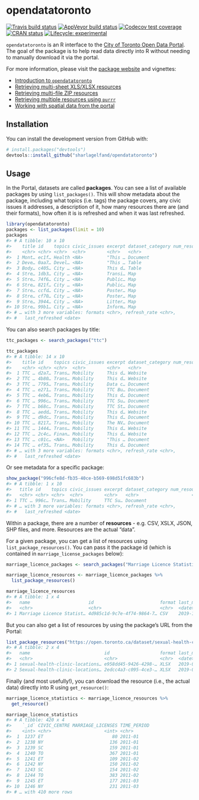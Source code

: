 
<!-- README.md is generated from README.Rmd. Please edit that file -->

# opendatatoronto

<!-- badges: start -->

[![Travis build
status](https://travis-ci.org/sharlagelfand/opendatatoronto.svg?branch=master)](https://travis-ci.org/sharlagelfand/opendatatoronto)
[![AppVeyor build
status](https://ci.appveyor.com/api/projects/status/github/sharlagelfand/opendatatoronto?branch=master&svg=true)](https://ci.appveyor.com/project/sharlagelfand/opendatatoronto)
[![Codecov test
coverage](https://codecov.io/gh/sharlagelfand/opendatatoronto/branch/master/graph/badge.svg)](https://codecov.io/gh/sharlagelfand/opendatatoronto?branch=master)
[![CRAN
status](https://www.r-pkg.org/badges/version/opendatatoronto)](https://cran.r-project.org/package=opendatatoronto)
[![Lifecycle:
experimental](https://img.shields.io/badge/lifecycle-maturing-blue.svg)](https://www.tidyverse.org/lifecycle/#experimental)
<!-- badges: end -->

`opendatatoronto` is an R interface to the [City of Toronto Open Data
Portal](https://portal0.cf.opendata.inter.sandbox-toronto.ca/). The goal
of the package is to help read data directly into R without needing to
manually download it via the portal.

For more information, please visit the [package
website](https://sharlagelfand.github.io/opendatatoronto/) and
vignettes:

  - [Introduction to
    `opendatatoronto`](https://sharlagelfand.github.io/opendatatoronto/articles/opendatatoronto.html)
  - [Retrieving multi-sheet XLS/XLSX
    resources](https://sharlagelfand.github.io/opendatatoronto/articles/multisheet_resources.html)
  - [Retrieving multi-file ZIP
    resources](https://sharlagelfand.github.io/opendatatoronto/articles/multifile_zip_resources.html)
  - [Retrieving multiple resources using
    `purrr`](https://sharlagelfand.github.io/opendatatoronto/articles/multiple_resources_purrr.html)
  - [Working with spatial data from the
    portal](https://sharlagelfand.github.io/opendatatoronto/articles/spatial_data.html)

## Installation

You can install the development version from GitHub with:

``` r
# install.packages("devtools")
devtools::install_github("sharlagelfand/opendatatoronto")
```

## Usage

In the Portal, datasets are called **packages**. You can see a list of
available packages by using `list_packages()`. This will show metadata
about the package, including what topics (i.e. tags) the package covers,
any civic issues it addresses, a description of it, how many resources
there are (and their formats), how often it is is refreshed and when it
was last refreshed.

``` r
library(opendatatoronto)
packages <- list_packages(limit = 10)
packages
#> # A tibble: 10 x 10
#>    title id    topics civic_issues excerpt dataset_category num_resources
#>    <chr> <chr> <chr>  <chr>        <chr>   <chr>                    <int>
#>  1 Mont… ec1f… Health <NA>         "This … Document                     5
#>  2 Deve… 0aa7… Devel… <NA>         "This … Table                        1
#>  3 Body… c405… City … <NA>         This d… Table                        2
#>  4 Stre… 1db3… City … <NA>         Transi… Map                          1
#>  5 Stre… 74f6… City … <NA>         Public… Map                          1
#>  6 Stre… 821f… City … <NA>         Public… Map                          1
#>  7 Stre… ccfd… City … <NA>         Poster… Map                          1
#>  8 Stre… cf70… City … <NA>         Poster… Map                          1
#>  9 Stre… 3944… City … <NA>         Litter… Map                          1
#> 10 Stre… 99b1… City … <NA>         Inform… Map                          1
#> # … with 3 more variables: formats <chr>, refresh_rate <chr>,
#> #   last_refreshed <date>
```

You can also search packages by title:

``` r
ttc_packages <- search_packages("ttc")

ttc_packages
#> # A tibble: 14 x 10
#>    title id    topics civic_issues excerpt dataset_category num_resources
#>    <chr> <chr> <chr>  <chr>        <chr>   <chr>                    <int>
#>  1 TTC … d2a7… Trans… Mobility     This d… Website                      2
#>  2 TTC … 4b80… Trans… Mobility     This d… Website                      2
#>  3 TTC … 7795… Trans… Mobility     Data c… Document                     1
#>  4 TTC … e271… Trans… Mobility     TTC Bu… Document                     7
#>  5 TTC … 4eb6… Trans… Mobility     This d… Document                     5
#>  6 TTC … 996c… Trans… Mobility     TTC Su… Document                    32
#>  7 TTC … b68c… Trans… Mobility     TTC St… Document                     7
#>  8 TTC … aedd… Trans… Mobility     This d… Website                      2
#>  9 TTC … d9dc… Trans… Mobility     This d… Document                     1
#> 10 TTC … 8217… Trans… Mobility     The NV… Document                     1
#> 11 TTC … 1444… Trans… Mobility     This d… Website                      2
#> 12 TTC … 2c4c… Finan… Mobility     This d… Website                      2
#> 13 TTC … c01c… <NA>   Mobility     "This … Document                     1
#> 14 TTC … ef35… Trans… Mobility     This d… Document                     1
#> # … with 3 more variables: formats <chr>, refresh_rate <chr>,
#> #   last_refreshed <date>
```

Or see metadata for a specific package:

``` r
show_package("996cfe8d-fb35-40ce-b569-698d51fc683b")
#> # A tibble: 1 x 10
#>   title id    topics civic_issues excerpt dataset_category num_resources
#>   <chr> <chr> <chr>  <chr>        <chr>   <chr>                    <int>
#> 1 TTC … 996c… Trans… Mobility     TTC Su… Document                    32
#> # … with 3 more variables: formats <chr>, refresh_rate <chr>,
#> #   last_refreshed <date>
```

Within a package, there are a number of **resources** - e.g. CSV, XSLX,
JSON, SHP files, and more. Resources are the actual “data”.

For a given package, you can get a list of resources using
`list_package_resources()`. You can pass it the package id (which is
contained in `marriage_license_packages`
below):

``` r
marriage_licence_packages <- search_packages("Marriage Licence Statistics")

marriage_licence_resources <- marriage_licence_packages %>%
  list_package_resources()

marriage_licence_resources
#> # A tibble: 1 x 4
#>   name                      id                         format last_modified
#>   <chr>                     <chr>                      <chr>  <date>       
#> 1 Marriage Licence Statist… 4d985c1d-9c7e-4f74-9864-7… CSV    2019-10-01
```

But you can also get a list of resources by using the package’s URL from
the
Portal:

``` r
list_package_resources("https://open.toronto.ca/dataset/sexual-health-clinic-locations-hours-and-services/")
#> # A tibble: 2 x 4
#>   name                            id                   format last_modified
#>   <chr>                           <chr>                <chr>  <date>       
#> 1 sexual-health-clinic-locations… e958dd45-9426-4298-… XLSX   2019-08-15   
#> 2 Sexual-health-clinic-locations… 2edcc4a3-c095-4ce3-… XLSX   2019-08-15
```

Finally (and most usefully\!), you can download the resource (i.e., the
actual data) directly into R using `get_resource()`:

``` r
marriage_licence_statistics <- marriage_licence_resources %>%
  get_resource()

marriage_licence_statistics
#> # A tibble: 420 x 4
#>    `_id` CIVIC_CENTRE MARRIAGE_LICENSES TIME_PERIOD
#>    <int> <chr>                    <int> <chr>      
#>  1  1237 ET                          80 2011-01    
#>  2  1238 NY                         136 2011-01    
#>  3  1239 SC                         159 2011-01    
#>  4  1240 TO                         367 2011-01    
#>  5  1241 ET                         109 2011-02    
#>  6  1242 NY                         150 2011-02    
#>  7  1243 SC                         154 2011-02    
#>  8  1244 TO                         383 2011-02    
#>  9  1245 ET                         177 2011-03    
#> 10  1246 NY                         231 2011-03    
#> # … with 410 more rows
```
